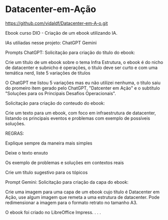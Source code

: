# Datacenter-em-Ação
https://github.com/vidaldf/Datacenter-em-A-o.git

Ebook curso DIO - Criação de um ebook utilizando IA.

IAs utiliadas nesse projeto:
ChatGPT
Gemini

Prompts ChatGPT:
Solicitação para criação do título do ebook:

Crie um título de um ebook sobre o tema Infra Estrutura, o ebook é do nicho de datacenter e subnicho é operações, o título deve ser curto e com uma temática nerd, liste 5 variações de títulos

O ChatGPT me listou 5 variações mas eu não utilizei nenhuma, o título saiu do promeiro ítem gerado pelo ChatGPT, "Datcenter em Ação" e o subtítulo "Soluções para os Principais Desafios Operacionais".

Solicitação para criação do conteudo do ebook:

Crie um texto para um ebook, com foco em infraestrutura de datacenter, listando os principais eventos e problemas com exemplo de possíveis soluções.

REGRAS:

 Explique sempre da maneira mais simples
 
 Deixe o texto enxuto
 
 Os exemplo de problemas e soluções em contextos reais
 
 Crie um título sugestivo para os tópicos

Prompt Gemini:
Solicitação para criação da capa do ebook:

Crie uma imagem para uma capa de um ebook cujo título é Datacenter em Ação, use algum imagem que remeta a uma estrutura de datacenter.
Pode redimensionar a imagem para o formato retrato no tamanho A3.

O ebook foi criado no LibreOffice Impress.
. . .

